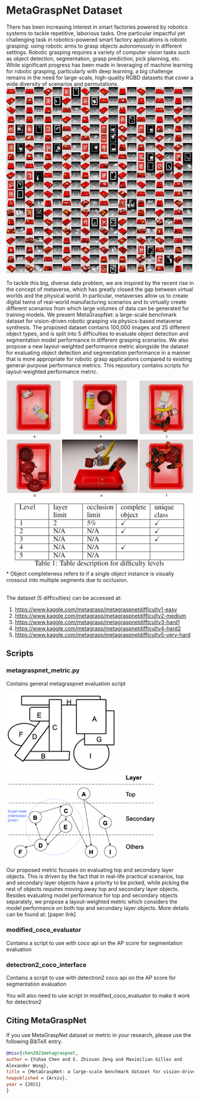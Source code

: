 # MetaGraspNet Dataset

There has been increasing interest in smart factories powered by robotics systems to tackle repetitive, laborious tasks. One particular impactful yet challenging task in robotics-powered smart factory applications is robotic grasping: using robotic arms to grasp objects autonomously in different settings.
Robotic grasping requires a variety of computer vision tasks such as object detection, segmentation, grasp prediction, pick planning, etc. While significant progress has been made in leveraging of machine learning for robotic grasping, particularly with deep learning, a big challenge remains in the need for large-scale, high-quality RGBD datasets that cover a wide diversity of scenarios and permutations.
<img src=".github/500.png" width="500">

To tackle this big, diverse data problem, we are inspired by the recent rise in the concept of metaverse, which has greatly closed the gap between virtual worlds and the physical world. In particular, metaverses allow us to create digital twins of real-world manufacturing scenarios and to virtually create different scenarios from which large volumes of data can be generated for training models. We present MetaGraspNet: a large-scale benchmark dataset for vision-driven robotic grasping via physics-based metaverse synthesis. The proposed dataset contains 100,000 images and 25 different object types, and is split into 5 difficulties to evaluate object detection and segmentation model performance in different grasping scenarios. We also propose a new layout-weighted performance metric alongside the dataset for evaluating object detection and segmentation performance in a manner that is more appropriate for robotic grasp applications compared to existing general-purpose performance metrics. This repository contains scripts for layout-weighted performance metric.

<img src=".github/Image_Dataset.png" >
<img src=".github/table_of_difficulties.PNG" width="500">
* Object completeness refers to if a single object instance is visually crosscut into multiple segments
due to occlusion.
<br/><br/>

The dataset (5 difficulties) can be accessed at:
1. https://www.kaggle.com/metagrasp/metagraspnetdifficulty1-easy
2. https://www.kaggle.com/metagrasp/metagraspnetdifficulty2-medium
3. https://www.kaggle.com/metagrasp/metagraspnetdifficulty3-hard1
4. https://www.kaggle.com/metagrasp/metagraspnetdifficulty4-hard2
5. https://www.kaggle.com/metagrasp/metagraspnetdifficulty5-very-hard

## Scripts
### metagraspnet_metric.py
Contains general metagraspnet evaluation script

<img src=".github/layers-figure.png" width="300" > <img src=".github/layers-graph.png" width="400" >

Our proposed metric focuses on evaluating top
and secondary layer objects. This is driven by the fact that in real-life practical scenarios, top and secondary layer objects have a priority to be picked, while picking the rest of objects requires moving away top and secondary layer objects. Besides evaluating model performance for top and secondary objects separately, we propose a layout-weighted metric which considers the model performance on both
top and secondary layer objects. More details can be found at: [paper link]

### modified_coco_evaluator
Contains a script to use with coco api on the AP score for segmentation evaluation



### detectron2_coco_interface
Contains a script to use with detectron2 coco api on the AP score for segmentation evaluation

You will also need to use script in modified_coco_evaluator to make it work for detectron2

## Citing MetaGraspNet

If you use MetaGraspNet dataset or metric in your research, please use the following BibTeX entry.

```BibTeX
@misc{chen2021metagraspnet,
author = {Yuhao Chen and E. Zhixuan Zeng and Maximilian Gilles and
Alexander Wong},
title = {MetaGraspNet: a large-scale benchmark dataset for vision-driven robotic grasping via physics-based metaverse synthesis},
howpublished = {Arxiv},
year = {2021}
}
```
